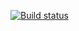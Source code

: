 [![Build status](https://ci.appveyor.com/api/projects/status/k3r6y82n40a049ks?svg=true)](https://ci.appveyor.com/project/PollyRed/testing-homework)